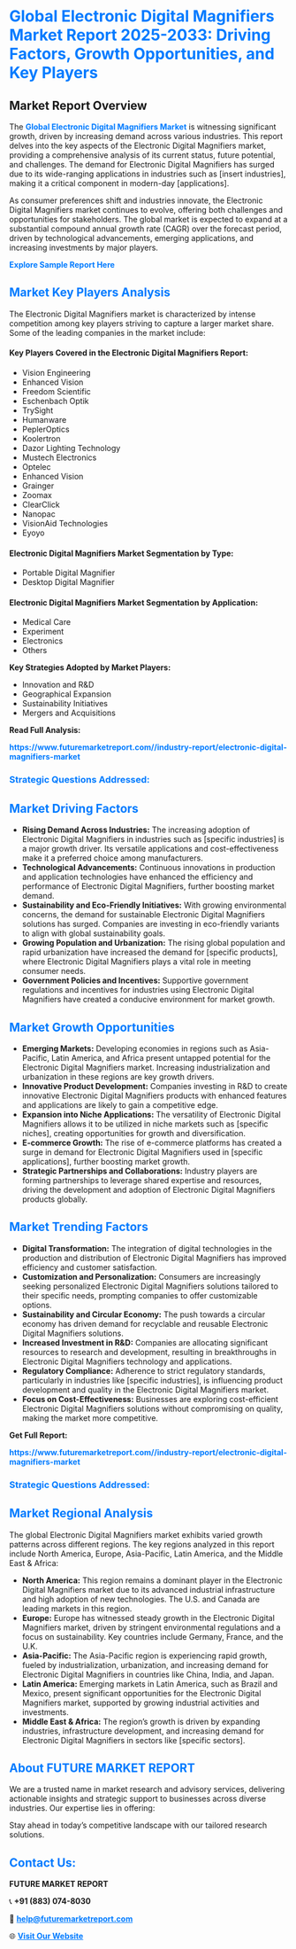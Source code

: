 <h1 style="color: #007BFF;">Global Electronic Digital Magnifiers Market Report 2025-2033: Driving Factors, Growth Opportunities, and Key Players</h1>

<section id="overview">
<h2>Market Report Overview</h2>
<p>The <a href="https://www.futuremarketreport.com//industry-report/electronic-digital-magnifiers-market" style="color: #007BFF; text-decoration: none;"><strong>Global Electronic Digital Magnifiers Market</strong></a> is witnessing significant growth, driven by increasing demand across various industries. This report delves into the key aspects of the Electronic Digital Magnifiers market, providing a comprehensive analysis of its current status, future potential, and challenges. The demand for Electronic Digital Magnifiers has surged due to its wide-ranging applications in industries such as [insert industries], making it a critical component in modern-day [applications].</p>
<p>As consumer preferences shift and industries innovate, the Electronic Digital Magnifiers market continues to evolve, offering both challenges and opportunities for stakeholders. The global market is expected to expand at a substantial compound annual growth rate (CAGR) over the forecast period, driven by technological advancements, emerging applications, and increasing investments by major players.</p>
</section>

<section id="overview">
<p><a href="https://www.futuremarketreport.com//request-sample/reportId=81426" style="color: #007BFF; text-decoration: none;"><strong>Explore Sample Report Here</strong></a></p>
</section>

<section id="key-players">
<h2 style="color: #007BFF;">Market Key Players Analysis</h2>
<p>The Electronic Digital Magnifiers market is characterized by intense competition among key players striving to capture a larger market share. Some of the leading companies in the market include:</p>
<h4>Key Players Covered in the Electronic Digital Magnifiers Report:</h4>
<ul><li>Vision Engineering</li><li>Enhanced Vision</li><li>Freedom Scientific</li><li>Eschenbach Optik</li><li>TrySight</li><li>Humanware</li><li>PeplerOptics</li><li>Koolertron</li><li>Dazor Lighting Technology</li><li>Mustech Electronics</li><li>Optelec</li><li>Enhanced Vision</li><li>Grainger</li><li>Zoomax</li><li>ClearClick</li><li>Nanopac</li><li>VisionAid Technologies</li><li>Eyoyo</li></ul>
<h4>Electronic Digital Magnifiers Market Segmentation by Type:</h4>
<ul><li>Portable Digital Magnifier</li><li>Desktop Digital Magnifier</li></ul>

<h4>Electronic Digital Magnifiers Market Segmentation by Application:</h4>
<ul><li>Medical Care</li><li>Experiment</li><li>Electronics</li><li>Others</li></ul>
<p><strong>Key Strategies Adopted by Market Players:</strong></p>
<ul>
<li>Innovation and R&D</li>
<li>Geographical Expansion</li>
<li>Sustainability Initiatives</li>
<li>Mergers and Acquisitions</li>
</ul>
</section>

<section>
<p><strong>Read Full Analysis: </strong></p><a href="https://www.futuremarketreport.com//industry-report/electronic-digital-magnifiers-market" style="color: #007BFF; text-decoration: none;"><strong>https://www.futuremarketreport.com//industry-report/electronic-digital-magnifiers-market</strong></a>
<h3 style="color: #007BFF;">Strategic Questions Addressed:</h3>
</section>

<section id="driving-factors">
<h2 style="color: #007BFF;">Market Driving Factors</h2>
<ul>
<li><strong>Rising Demand Across Industries:</strong> The increasing adoption of Electronic Digital Magnifiers in industries such as [specific industries] is a major growth driver. Its versatile applications and cost-effectiveness make it a preferred choice among manufacturers.</li>
<li><strong>Technological Advancements:</strong> Continuous innovations in production and application technologies have enhanced the efficiency and performance of Electronic Digital Magnifiers, further boosting market demand.</li>
<li><strong>Sustainability and Eco-Friendly Initiatives:</strong> With growing environmental concerns, the demand for sustainable Electronic Digital Magnifiers solutions has surged. Companies are investing in eco-friendly variants to align with global sustainability goals.</li>
<li><strong>Growing Population and Urbanization:</strong> The rising global population and rapid urbanization have increased the demand for [specific products], where Electronic Digital Magnifiers plays a vital role in meeting consumer needs.</li>
<li><strong>Government Policies and Incentives:</strong> Supportive government regulations and incentives for industries using Electronic Digital Magnifiers have created a conducive environment for market growth.</li>
</ul>
</section>

<section id="growth-opportunities">
<h2 style="color: #007BFF;">Market Growth Opportunities</h2>
<ul>
<li><strong>Emerging Markets:</strong> Developing economies in regions such as Asia-Pacific, Latin America, and Africa present untapped potential for the Electronic Digital Magnifiers market. Increasing industrialization and urbanization in these regions are key growth drivers.</li>
<li><strong>Innovative Product Development:</strong> Companies investing in R&D to create innovative Electronic Digital Magnifiers products with enhanced features and applications are likely to gain a competitive edge.</li>
<li><strong>Expansion into Niche Applications:</strong> The versatility of Electronic Digital Magnifiers allows it to be utilized in niche markets such as [specific niches], creating opportunities for growth and diversification.</li>
<li><strong>E-commerce Growth:</strong> The rise of e-commerce platforms has created a surge in demand for Electronic Digital Magnifiers used in [specific applications], further boosting market growth.</li>
<li><strong>Strategic Partnerships and Collaborations:</strong> Industry players are forming partnerships to leverage shared expertise and resources, driving the development and adoption of Electronic Digital Magnifiers products globally.</li>
</ul>
</section>

<section id="trending-factors">
<h2 style="color: #007BFF;">Market Trending Factors</h2>
<ul>
<li><strong>Digital Transformation:</strong> The integration of digital technologies in the production and distribution of Electronic Digital Magnifiers has improved efficiency and customer satisfaction.</li>
<li><strong>Customization and Personalization:</strong> Consumers are increasingly seeking personalized Electronic Digital Magnifiers solutions tailored to their specific needs, prompting companies to offer customizable options.</li>
<li><strong>Sustainability and Circular Economy:</strong> The push towards a circular economy has driven demand for recyclable and reusable Electronic Digital Magnifiers solutions.</li>
<li><strong>Increased Investment in R&D:</strong> Companies are allocating significant resources to research and development, resulting in breakthroughs in Electronic Digital Magnifiers technology and applications.</li>
<li><strong>Regulatory Compliance:</strong> Adherence to strict regulatory standards, particularly in industries like [specific industries], is influencing product development and quality in the Electronic Digital Magnifiers market.</li>
<li><strong>Focus on Cost-Effectiveness:</strong> Businesses are exploring cost-efficient Electronic Digital Magnifiers solutions without compromising on quality, making the market more competitive.</li>
</ul>
</section>

<section>
<p><strong>Get Full Report: </strong></p><a href="https://www.futuremarketreport.com//industry-report/electronic-digital-magnifiers-market" style="color: #007BFF; text-decoration: none;"><strong>https://www.futuremarketreport.com//industry-report/electronic-digital-magnifiers-market</strong></a>
<h3 style="color: #007BFF;">Strategic Questions Addressed:</h3>
</section>


<section id="regional-analysis">
<h2 style="color: #007BFF;">Market Regional Analysis</h2>
<p>The global Electronic Digital Magnifiers market exhibits varied growth patterns across different regions. The key regions analyzed in this report include North America, Europe, Asia-Pacific, Latin America, and the Middle East & Africa:</p>
<ul>
<li><strong>North America:</strong> This region remains a dominant player in the Electronic Digital Magnifiers market due to its advanced industrial infrastructure and high adoption of new technologies. The U.S. and Canada are leading markets in this region.</li>
<li><strong>Europe:</strong> Europe has witnessed steady growth in the Electronic Digital Magnifiers market, driven by stringent environmental regulations and a focus on sustainability. Key countries include Germany, France, and the U.K.</li>
<li><strong>Asia-Pacific:</strong> The Asia-Pacific region is experiencing rapid growth, fueled by industrialization, urbanization, and increasing demand for Electronic Digital Magnifiers in countries like China, India, and Japan.</li>
<li><strong>Latin America:</strong> Emerging markets in Latin America, such as Brazil and Mexico, present significant opportunities for the Electronic Digital Magnifiers market, supported by growing industrial activities and investments.</li>
<li><strong>Middle East & Africa:</strong> The region’s growth is driven by expanding industries, infrastructure development, and increasing demand for Electronic Digital Magnifiers in sectors like [specific sectors].</li>
</ul>
</section>

<footer>
<h2 style="color: #007BFF;">About FUTURE MARKET REPORT</h2>
<p>We are a trusted name in market research and advisory services, delivering actionable insights and strategic support to businesses across diverse industries. Our expertise lies in offering:</p>

<p>Stay ahead in today’s competitive landscape with our tailored research solutions.</p>

<h2 style="color: #007BFF;">Contact Us:</h2>
<p><strong>FUTURE MARKET REPORT</strong></p>
<p>📞 <strong>+91 (883) 074-8030</strong></p>
<p>📧 <strong><a href="mailto:help@futuremarketreport.com" style="color: #007BFF;">help@futuremarketreport.com</a></strong></p>
<p>🌐 <strong><a href="https://www.futuremarketreport.com/" style="color: #007BFF;">Visit Our Website</a></strong></p>
</footer>
